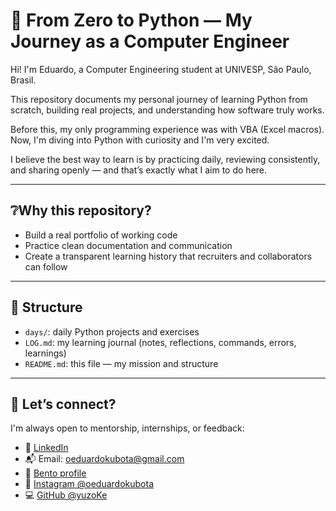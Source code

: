 # 🐍 From Zero to Python — My Journey as a Computer Engineer

Hi! I'm Eduardo, a Computer Engineering student at UNIVESP, São Paulo, Brasil. 

This repository documents my personal journey of learning Python from scratch, building real projects, and understanding how software truly works.

Before this, my only programming experience was with VBA (Excel macros). Now, I'm diving into Python with curiosity and I'm very excited.

I believe the best way to learn is by practicing daily, reviewing consistently, and sharing openly — and that’s exactly what I aim to do here.

---

## ❔Why this repository?
- Build a real portfolio of working code
- Practice clean documentation and communication
- Create a transparent learning history that recruiters and collaborators can follow

---

## 📁 Structure

- `days/`: daily Python projects and exercises  
- `LOG.md`: my learning journal (notes, reflections, commands, errors, learnings)  
- `README.md`: this file — my mission and structure

---

## 🤝 Let’s connect?

I'm always open to mentorship, internships, or feedback:

- 🔗 [LinkedIn](https://www.linkedin.com/in/eduardokubota)  
- 📬 Email: oeduardokubota@gmail.com  
- 🧭 [Bento profile](https://bento.me/oeduardokubota)  
- 📸 [Instagram @oeduardokubota](https://www.instagram.com/oeduardokubota)  
- 💻 [GitHub @yuzoKe](https://github.com/yuzoKe)  

